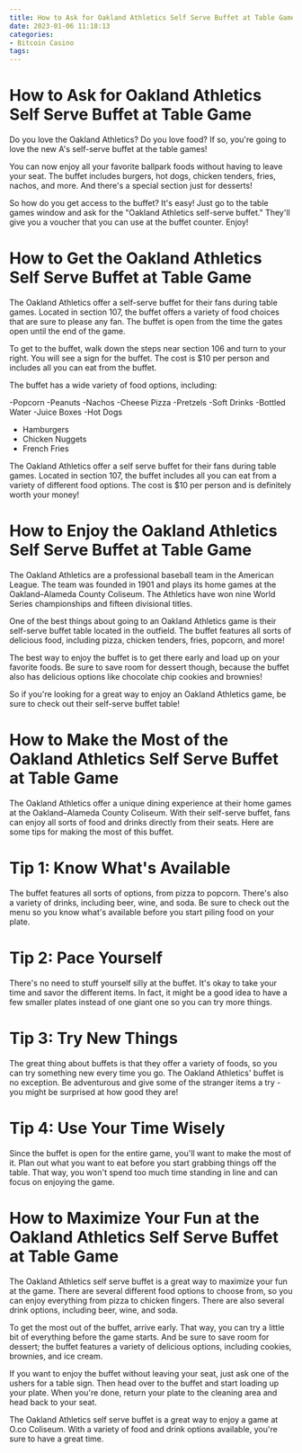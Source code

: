 ```yaml
---
title: How to Ask for Oakland Athletics Self Serve Buffet at Table Game 
date: 2023-01-06 11:18:13
categories:
- Bitcoin Casino
tags:
---
```



#  How to Ask for Oakland Athletics Self Serve Buffet at Table Game 

Do you love the Oakland Athletics? Do you love food? If so, you're going to love the new A's self-serve buffet at the table games!

You can now enjoy all your favorite ballpark foods without having to leave your seat. The buffet includes burgers, hot dogs, chicken tenders, fries, nachos, and more. And there's a special section just for desserts!

So how do you get access to the buffet? It's easy! Just go to the table games window and ask for the "Oakland Athletics self-serve buffet." They'll give you a voucher that you can use at the buffet counter. Enjoy!

#  How to Get the Oakland Athletics Self Serve Buffet at Table Game 

The Oakland Athletics offer a self-serve buffet for their fans during table games. Located in section 107, the buffet offers a variety of food choices that are sure to please any fan. The buffet is open from the time the gates open until the end of the game.

To get to the buffet, walk down the steps near section 106 and turn to your right. You will see a sign for the buffet. The cost is $10 per person and includes all you can eat from the buffet.

The buffet has a wide variety of food options, including:

-Popcorn
-Peanuts
-Nachos
-Cheese Pizza
-Pretzels
-Soft Drinks
-Bottled Water
-Juice Boxes
-Hot Dogs
- Hamburgers 
- Chicken Nuggets 
- French Fries  





 The Oakland Athletics offer a self serve buffet for their fans during table games. Located in section 107, the buffet includes all you can eat from a variety of different food options. The cost is $10 per person and is definitely worth your money!

#  How to Enjoy the Oakland Athletics Self Serve Buffet at Table Game 

The Oakland Athletics are a professional baseball team in the American League. The team was founded in 1901 and plays its home games at the Oakland–Alameda County Coliseum. The Athletics have won nine World Series championships and fifteen divisional titles.

One of the best things about going to an Oakland Athletics game is their self-serve buffet table located in the outfield. The buffet features all sorts of delicious food, including pizza, chicken tenders, fries, popcorn, and more!

The best way to enjoy the buffet is to get there early and load up on your favorite foods. Be sure to save room for dessert though, because the buffet also has delicious options like chocolate chip cookies and brownies!

So if you're looking for a great way to enjoy an Oakland Athletics game, be sure to check out their self-serve buffet table!

#  How to Make the Most of the Oakland Athletics Self Serve Buffet at Table Game

The Oakland Athletics offer a unique dining experience at their home games at the Oakland–Alameda County Coliseum. With their self-serve buffet, fans can enjoy all sorts of food and drinks directly from their seats. Here are some tips for making the most of this buffet.

# Tip 1: Know What's Available

The buffet features all sorts of options, from pizza to popcorn. There's also a variety of drinks, including beer, wine, and soda. Be sure to check out the menu so you know what's available before you start piling food on your plate.

# Tip 2: Pace Yourself

There's no need to stuff yourself silly at the buffet. It's okay to take your time and savor the different items. In fact, it might be a good idea to have a few smaller plates instead of one giant one so you can try more things.

# Tip 3: Try New Things

The great thing about buffets is that they offer a variety of foods, so you can try something new every time you go. The Oakland Athletics' buffet is no exception. Be adventurous and give some of the stranger items a try - you might be surprised at how good they are!

# Tip 4: Use Your Time Wisely

Since the buffet is open for the entire game, you'll want to make the most of it. Plan out what you want to eat before you start grabbing things off the table. That way, you won't spend too much time standing in line and can focus on enjoying the game.

#  How to Maximize Your Fun at the Oakland Athletics Self Serve Buffet at Table Game

The Oakland Athletics self serve buffet is a great way to maximize your fun at the game. There are several different food options to choose from, so you can enjoy everything from pizza to chicken fingers. There are also several drink options, including beer, wine, and soda.

To get the most out of the buffet, arrive early. That way, you can try a little bit of everything before the game starts. And be sure to save room for dessert; the buffet features a variety of delicious options, including cookies, brownies, and ice cream.

If you want to enjoy the buffet without leaving your seat, just ask one of the ushers for a table sign. Then head over to the buffet and start loading up your plate. When you're done, return your plate to the cleaning area and head back to your seat.

The Oakland Athletics self serve buffet is a great way to enjoy a game at O.co Coliseum. With a variety of food and drink options available, you're sure to have a great time.